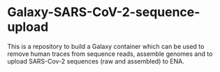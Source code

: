 # Galaxy-SARS-CoV-2-sequence-upload
This is a repository to build a Galaxy container which can be used to remove human traces from sequence reads, assemble genomes and to upload SARS-Cov-2 sequences (raw and assembled) to ENA.
